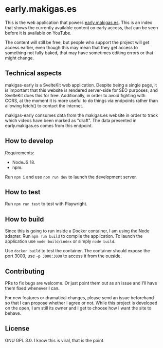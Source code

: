 # early.makigas.es

This is the web application that powers [early.makigas.es](https://early.makigas.es). This is an index that shows the currently available content on early access, that can be seen before it is available on YouTube.

The content will still be free, but people who support the project will get access earlier, even though this may mean that they get access to something not fully baked, that may have sometimes editing errors or that might change.

## Technical aspects

makigas-early is a SvelteKit web application. Despite being a single page, it is important that this website is rendered server-side for SEO purposes, and SvelteKit does this for free. Additionally, in order to avoid fighting with CORS, at the moment it is more useful to do things via endpoints rather than allowing fetch() to contact the internet.

makigas-early consumes data from the makigas.es website in order to track which videos have been marked as "draft". The data presented in early.makigas.es comes from this endpoint.

## How to develop

Requirements:

- NodeJS 18.
- npm.

Run `npm i` and use `npm run dev` to launch the development server.

## How to test

Run `npm run test` to test with Playwright.

## How to build

Since this is going to run inside a Docker container, I am using the Node adapter. Run `npm run build` to compile the application. To launch the application use `node build/index` or simply `node build`.

Use `docker build` to test the container. The container should expose the port 3000, use `-p 3000:3000` to access it from the outside.

## Contributing

PRs to fix bugs are welcome. Or just point them out as an issue and I'll have them fixed whenever I can.

For new features or dramatical changes, please send an issue beforehand so that I can propose whether I agree or not. While this project is developed on the open, I am still its owner and I get to choose how I want the site to behave.

## License

GNU GPL 3.0. I know this is viral, that is the point.
